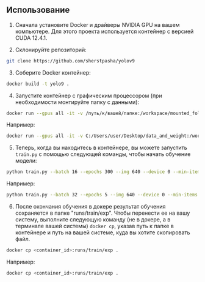 ## Использование

1. Сначала установите Docker и драйверы NVIDIA GPU на вашем компьютере. 
Для этого проекта используется контейнер с версией CUDA 12.4.1.

2. Склонируйте репозиторий:

```bash
git clone https://github.com/sherstpasha/yolov9
```

3. Соберите Docker контейнер:

```bash
docker build -t yolo9 .
```

4. Запустите контейнер с графическим процессором (при необходимости монтируйте папку с данными):

```bash
docker run --gpus all -it -v /путь/к/вашей/папке:/workspace/mounted_folder yolo9
```

Например:
 ```bash
docker run --gpus all -it -v C:/Users/user/Desktop/data_and_weight:/workspace/mounted_folder yolo9
```


5. Теперь, когда вы находитесь в контейнере, вы можете запустить `train.py` с помощью следующей команды, чтобы начать обучение модели:

```bash
python train.py --batch 16 --epochs 300 --img 640 --device 0 --min-items 0 --data path/to/data.yaml --weights path/to/weights.pt --cfg models/detect/gelan-c.yaml --hyp hyp.scratch-high.yaml
```

Например:
```bash
python train.py --batch 32 --epochs 5 --img 640 --device 0 --min-items 0 --data mounted_folder/data/data.yaml  --weights mounted_folder/gelan-c.pt --cfg models/detect/gelan-c.yaml --hyp hyp.scratch-high.yaml --workers 0
```

6. После окончания обучения в докере результат обучения сохраняется в папке "runs/train/exp". Чтобы перенести ее на вашу систему, выполните следующую команду (не в докере, а в терминале вашей системы) `docker cp`, указав путь к папке в контейнере и путь на вашей системе, куда вы хотите скопировать файл.

```bash
docker cp <container_id>:runs/train/exp .
```

Например:

```bash
docker cp <container_id>:runs/train/exp .
```